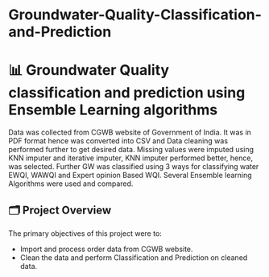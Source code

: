 # Groundwater-Quality-Classification-and-Prediction
# 📊 Groundwater Quality classification and prediction using Ensemble Learning algorithms

Data was collected from CGWB website of Government of India. It was in PDF format hence was converted into CSV and Data cleaning was performed further to get desired data. Missing values were imputed using KNN imputer and iterative imputer, KNN imputer performed better, hence, was selected. Further GW was classified using 3 ways for classifying water EWQI, WAWQI and Expert opinion Based WQI. Several Ensemble learning Algorithms were used and compared. 

## 🗂️ Project Overview

The primary objectives of this project were to:
- Import and process order data from CGWB website.
- Clean the data and perform Classification and Prediction on cleaned data.
